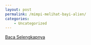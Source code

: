 ```yaml
---
layout: post
permalink: /mimpi-melihat-bayi-alien/
categories:
    - Uncategorized
---
```


[Baca Selengkapnya](/07)